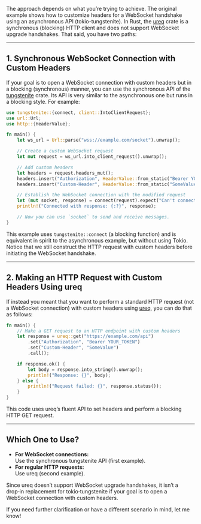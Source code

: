 The approach depends on what you’re trying to achieve. The original example shows how to customize headers for a WebSocket handshake using an asynchronous API (tokio-tungstenite). In Rust, the [ureq](https://crates.io/crates/ureq) crate is a synchronous (blocking) HTTP client and does not support WebSocket upgrade handshakes. That said, you have two paths:

---

## 1. Synchronous WebSocket Connection with Custom Headers

If your goal is to open a WebSocket connection with custom headers but in a blocking (synchronous) manner, you can use the synchronous API of the [tungstenite](https://crates.io/crates/tungstenite) crate. Its API is very similar to the asynchronous one but runs in a blocking style. For example:

```rust
use tungstenite::{connect, client::IntoClientRequest};
use url::Url;
use http::{HeaderValue};

fn main() {
    let ws_url = Url::parse("wss://example.com/socket").unwrap();

    // Create a custom WebSocket request
    let mut request = ws_url.into_client_request().unwrap();

    // Add custom headers
    let headers = request.headers_mut();
    headers.insert("Authorization", HeaderValue::from_static("Bearer YOUR_TOKEN"));
    headers.insert("Custom-Header", HeaderValue::from_static("SomeValue"));

    // Establish the WebSocket connection with the modified request
    let (mut socket, response) = connect(request).expect("Can't connect");
    println!("Connected with response: {:?}", response);

    // Now you can use `socket` to send and receive messages.
}
```

This example uses `tungstenite::connect` (a blocking function) and is equivalent in spirit to the asynchronous example, but without using Tokio. Notice that we still construct the HTTP request with custom headers before initiating the WebSocket handshake.

---

## 2. Making an HTTP Request with Custom Headers Using ureq

If instead you meant that you want to perform a standard HTTP request (not a WebSocket connection) with custom headers using [ureq](https://crates.io/crates/ureq), you can do that as follows:

```rust
fn main() {
    // Make a GET request to an HTTP endpoint with custom headers
    let response = ureq::get("https://example.com/api")
        .set("Authorization", "Bearer YOUR_TOKEN")
        .set("Custom-Header", "SomeValue")
        .call();

    if response.ok() {
        let body = response.into_string().unwrap();
        println!("Response: {}", body);
    } else {
        println!("Request failed: {}", response.status());
    }
}
```

This code uses ureq’s fluent API to set headers and perform a blocking HTTP GET request.

---

## Which One to Use?

- **For WebSocket connections:**  
  Use the synchronous tungstenite API (first example).  
- **For regular HTTP requests:**  
  Use ureq (second example).

Since ureq doesn’t support WebSocket upgrade handshakes, it isn’t a drop‑in replacement for tokio‑tungstenite if your goal is to open a WebSocket connection with custom headers.

If you need further clarification or have a different scenario in mind, let me know!

